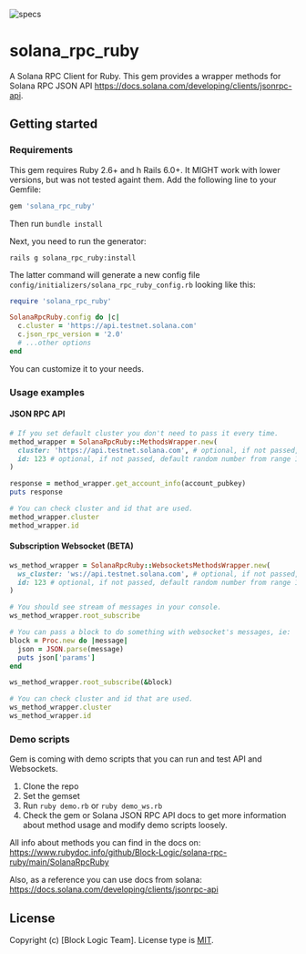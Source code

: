 ![specs](https://github.com/Block-Logic/solana-rpc-ruby/actions/workflows/specs.yml/badge.svg)
# solana_rpc_ruby
A Solana RPC Client for Ruby. This gem provides a wrapper methods for Solana RPC JSON API https://docs.solana.com/developing/clients/jsonrpc-api.

## Getting started

### Requirements

This gem requires Ruby 2.6+ and h Rails 6.0+. It MIGHT work with lower versions, but was not tested againt them.
Add the following line to your Gemfile:

```ruby
gem 'solana_rpc_ruby'
```

Then run `bundle install`

Next, you need to run the generator:

```console
rails g solana_rpc_ruby:install
```

The latter command will generate a new config file `config/initializers/solana_rpc_ruby_config.rb` looking like this:

```ruby
require 'solana_rpc_ruby'

SolanaRpcRuby.config do |c|
  c.cluster = 'https://api.testnet.solana.com'
  c.json_rpc_version = '2.0'
  # ...other options
end
```
You can customize it to your needs.

### Usage examples

#### JSON RPC API
```ruby
# If you set default cluster you don't need to pass it every time.
method_wrapper = SolanaRpcRuby::MethodsWrapper.new(
  cluster: 'https://api.testnet.solana.com', # optional, if not passed, default cluster from config will be used
  id: 123 # optional, if not passed, default random number from range 1 to 99_999 will be used
)

response = method_wrapper.get_account_info(account_pubkey)
puts response

# You can check cluster and id that are used.
method_wrapper.cluster
method_wrapper.id
```
#### Subscription Websocket (BETA)
```ruby
ws_method_wrapper = SolanaRpcRuby::WebsocketsMethodsWrapper.new(
  ws_cluster: 'ws://api.testnet.solana.com', # optional, if not passed, default cluster from config will be used
  id: 123 # optional, if not passed, default random number from range 1 to 99_999 will be used
)

# You should see stream of messages in your console.
ws_method_wrapper.root_subscribe

# You can pass a block to do something with websocket's messages, ie:
block = Proc.new do |message|
  json = JSON.parse(message)
  puts json['params']
end

ws_method_wrapper.root_subscribe(&block)

# You can check cluster and id that are used.
ws_method_wrapper.cluster
ws_method_wrapper.id
```
### Demo scripts
Gem is coming with demo scripts that you can run and test API and Websockets.

1. Clone the repo
2. Set the gemset
3. Run `ruby demo.rb` or `ruby demo_ws.rb`
4. Check the gem or Solana JSON RPC API docs to get more information about method usage and modify demo scripts loosely.

All info about methods you can find in the docs on: https://www.rubydoc.info/github/Block-Logic/solana-rpc-ruby/main/SolanaRpcRuby

Also, as a reference you can use docs from solana: https://docs.solana.com/developing/clients/jsonrpc-api
## License

Copyright (c) [Block Logic Team]. License type is [MIT](https://github.com/Block-Logic/solana-rpc-ruby/blob/main/LICENSE).
